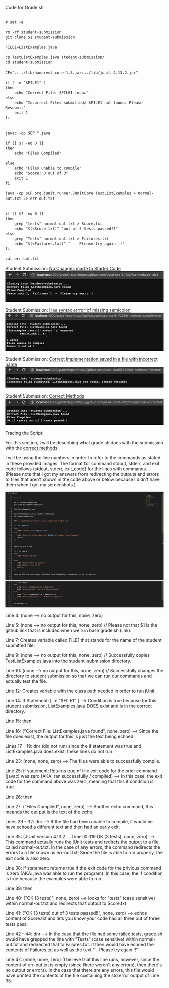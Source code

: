 Code for Grade.sh
```

# set -e

rm -rf student-submission
git clone $1 student-submission

FILE1=ListExamples.java

cp TestListExamples.java student-submission/
cd student-submission

CP=".:../lib/hamcrest-core-1.3.jar:../lib/junit-4.13.2.jar" 

if [ -e "$FILE1" ]
then 
    echo "Correct File: $FILE1 found"
else
    echo "Incorrect Files submitted/ $FILE1 not found. Please Resubmit"
    exit 1
fi 


javac -cp $CP *.java 

if [[ $? -eq 0 ]]
then 
    echo "Files Compiled"

else
    echo "Files unable to compile"
    echo "Score: 0 out of 3"
    exit 1
fi

java -cp $CP org.junit.runner.JUnitCore TestListExamples > normal-out.txt 2> err-out.txt


if [[ $? -eq 0 ]]
then 
    grep "tests" normal-out.txt > Score.txt
    echo "$(<Score.txt)" "out of 3 tests passed!!"
else
    grep "Tests" normal-out.txt > Failures.txt
    echo "$(<Failures.txt)" " -  Please try again !!"
fi

cat err-out.txt

```




Student Submission:
[No Changes made to Starter Code](https://github.com/ucsd-cse15l-f22/list-methods-lab3)
![Image](no-changes.png)


Student Submission: [Has syntax errror of missing semicolon](https://github.com/ucsd-cse15l-f22/list-methods-compile-error)
![Image](compile.png)


Student Submission: [Correct Implementation saved in a file with incorrect name](https://github.com/ucsd-cse15l-f22/list-methods-filename)
![Image](filename.png)


Student Submission: [Correct Methods](https://github.com/ucsd-cse15l-f22/list-methods-corrected)
![Image](corrected.png)


Tracing the Script:

For this section, I will be describing what grade.sh does with the submission with the [correct methods](https://github.com/ucsd-cse15l-f22/list-methods-corrected).

I will be using the line numbers in order to refer to the commands as stated in these provided images. The format for command stdout, stderr, and exit code follows (stdout, stderr, exit_code) for the lines with commands. (Please note that I got my answers from redirecting the outputs and errors to files that aren't shown in the code above or below because I didn't have them when I got my screenshots.)

![Image](grade-sh-1.png)
![Image](grade-sh-2.png)

Line 4: (none --> no output for this, none, zero) 

Line 5: (none --> no output for this, none, zero) // Please not that $1 is the github link that is included when we run bash grade.sh (link).

Line 7: Creates variable called FILE1 that stands for the name of the student submitted file. 

Line 9: (none --> no output for this, none, zero)  // Successfully copies TestListExamples.java into the student-submission directory. 

Line 10: (none --> no output for this, none, zero) // Successfully changes the directory to student submission so that we can run our commands and actually test the file. 

Line 12: Creates variable with the class path needed in order to run jUnit. 

Line 14: If Statement: [ -e "$FILE1" ] --> Condition is true because for this student submission, ListExamples.java DOES exist and is in the correct directory. 

Line 15: then

Line 16: ("Correct File: ListExamples.java found", none, zero) --> Since the file does exist, the output for this is just the text being echoed. 

Lines 17 - 19: dnr (did not run) since the if statement was true and ListExamples.java does exist, these lines do not run. 




Line 23: (none, none, zero) --> The files were able to successfully compile. 

Line 25: if statement: Returns true nf the exit code for the prior command (javac) was zero (AKA: ran successfully / compiled) --> In this case, the exit code for the command above was zero, meaning that this if condition is true. 

Line 26: then

Line 27: ("Files Compiled", none, zero) --> Another echo command, this meands the out put is the text of the echo. 

Lines 29 - 32: dnr --> If the file had been unable to compile, it would've have echoed a different text and then had an early exit. 

Line 35: (JUnit version 4.13.2 ... Time: 0.019 OK (3 tests), none, zero) --> This command actually runs the jUnit tests and redircts the output to a file called normal-out.txt. In the case of any errors, the command redirects the errors to a file known as err-out.txt; Since the file is able to run properly, the exit code is also zero. 


Line 38: if statement: returns true if the exit code for the privious command is zero (AKA: java was able to run the program). In this case, the if condition is true because the examples were able to run. 

Line 39: then

Line 40: ("OK (3 tests)", none, zero) --> looks for "tests" (case sensitive) within normal-out.txt and redirects that output to Score.txt

Line 41: ("OK (3 tests) out of 3 tests passed!!", none, zero) --> echos content of Score.txt and lets you know your code had all three out of three tests pass.

Line 42 - 44: dnr --> In the case that the file had some failed tests, grade.sh owuld have grepped the line with "Tests" (case sensitive) within normal-out.txt and redirected that to Failures.txt. It then would have echoed the contents of Failures.txt as well as the text " - Please try again !!"



Line 47: (none, none, zero) (I believe that this line runs, however, since the content of err-out.txt is empty (since there weren't any errors), then there's no output or errors). In the case that there are any errors, this file would have printed the contents of the file containing the std error output of Line 35. 
